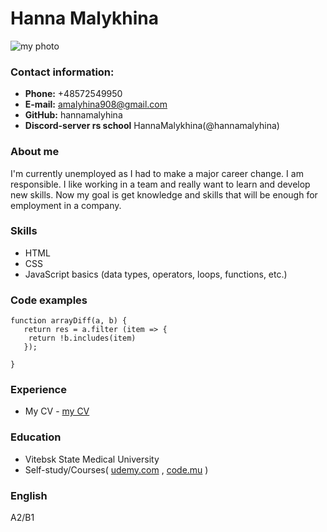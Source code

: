 # Hanna Malykhina
![my photo](/img/photo.jpg)
### Contact information:
* **Phone:** +48572549950
* **E-mail:** amalyhina908@gmail.com
* **GitHub:** hannamalyhina
* **Discord-server rs school** HannaMalykhina(@hannamalyhina)
### About me
I'm currently unemployed as I had to make a major career change. I am responsible. I like working in a team and really want to learn and develop new skills. Now my goal is get knowledge and skills that will be enough for employment in a company.
### Skills
* HTML
* CSS
* JavaScript basics (data types, operators, loops, functions, etc.) 
### Code examples
```
function arrayDiff(a, b) {
   return res = a.filter (item => {
    return !b.includes(item)
   });
   
}
```
### Experience
* My CV - [my CV](https://github.com/hannamalyhina/rsschool-cv)

### Education
* Vitebsk State Medical University 
* Self-study/Courses( [udemy.com](https://www.udemy.com/) , [code.mu](https://code.mu/) )
### English
A2/B1
